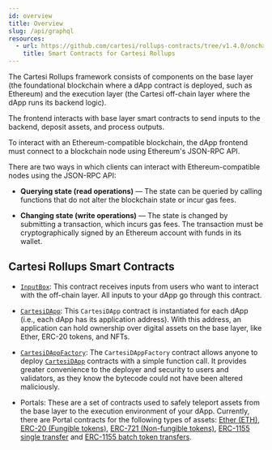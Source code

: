```yaml
---
id: overview
title: Overview
slug: /api/graphql
resources:
  - url: https://github.com/cartesi/rollups-contracts/tree/v1.4.0/onchain/rollups/contracts
    title: Smart Contracts for Cartesi Rollups
---
```


The Cartesi Rollups framework consists of components on the base layer (the foundational blockchain where a dApp contract is deployed, such as Ethereum) and the execution layer (the Cartesi off-chain layer where the dApp runs its backend logic).

The frontend interacts with base layer smart contracts to send inputs to the backend, deposit assets, and process outputs.

To interact with an Ethereum-compatible blockchain, the dApp frontend must connect to a blockchain node using Ethereum's JSON-RPC API. 

There are two ways in which clients can interact with Ethereum-compatible nodes using the JSON-RPC API:

- **Querying state (read operations)** — The state can be queried by calling functions that do not alter the blockchain state or incur gas fees.

- **Changing state (write operations)** — The state is changed by submitting a transaction, which incurs gas fees. The transaction must be cryptographically signed by an Ethereum account with funds in its wallet.

## Cartesi Rollups Smart Contracts

- [`InputBox`](../json-rpc/input-box.md): This contract receives inputs from users who want to interact with the off-chain layer. All inputs to your dApp go through this contract. 

- [`CartesiDApp`](../json-rpc/application.md): This `CartesiDApp` contract is instantiated for each dApp (i.e., each dApp has its application address). With this address, an application can hold ownership over digital assets on the base layer, like Ether, ERC-20 tokens, and NFTs.

- [`CartesiDAppFactory`](../json-rpc/application-factory.md): The `CartesiDAppFactory` contract allows anyone to deploy [`CartesiDApp`](../json-rpc//application.md) contracts with a simple function call. It provides greater convenience to the deployer and security to users and validators, as they know the bytecode could not have been altered maliciously.

- Portals: These are a set of contracts used to safely teleport assets from the base layer to the execution environment of your dApp. Currently, there are Portal contracts for the following types of assets: [Ether (ETH)](../json-rpc/portals/EtherPortal.md), [ERC-20 (Fungible tokens)](../json-rpc//portals/ERC20Portal.md), [ERC-721 (Non-fungible tokens)](../json-rpc//portals/ERC721Portal.md), [ERC-1155 single transfer](../json-rpc/portals/ERC1155SinglePortal.md) and [ERC-1155 batch token transfers](../json-rpc/portals/ERC1155BatchPortal.md).


